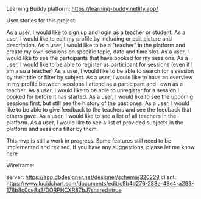 Learning Buddy platform:
https://learning-buddy.netlify.app/

User stories for this project:

As a user, I would like to sign up and login as a teacher or student.
As a user, I would like to edit my profile by including or edit picture and description.
As a user, I would like to be a "teacher" in the platform and create my own sessions on specific topic, date and time slot.
As a user, I would like to see the partcipants that have booked for my sessions.
As a user, I would like to be able to register as participant for sessions (even if I am also a teacher)
As a user, I would like to be able to search for a session by their title or filter by subject.
As a user, I would like to have an overview in my profile between sessions I attend as a participant and I own as a teacher.
As a user, I would like to be able to unregister for a session I booked for before it has started.
As a user, I would like to see the upcomig sessions first, but still see the history of the past ones.
As a user, I would like to be able to give feedback to the teachers and see the feedback that others gave.
As a user, I would like to see a list of all teachers in the platform.
As a user, I would like to see a list of provided subjects in the platform and sessions filter by them.

This mvp is still a work in progress. Some features still need to be implemented and revised. If you have any suggestions, please let me know here

Wireframe:

server: https://app.dbdesigner.net/designer/schema/320229
client: https://www.lucidchart.com/documents/edit/c9b4d276-283e-48e4-a293-178b8c0ce8a3/DORPHCXR8ZbJ?shared=true

